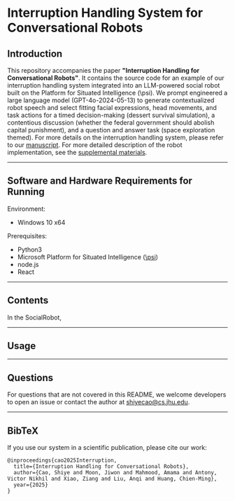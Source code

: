 # Interruption Handling System for Conversational Robots

## Introduction
This repository accompanies the paper **"Interruption Handling for Conversational Robots"**. It contains the source code for an example of our interruption handling system integrated into an
LLM-powered social robot built on the Platform for Situated Intelligence (\psi). We prompt engineered a large language model (GPT-4o-2024-05-13) to generate contextualized robot speech and select fitting facial expressions, head movements, and task actions for a timed decision-making (dessert survival simulation), a contentious discussion (whether the federal government should abolish capital punishment), and a question and answer task (space exploration themed). For more details on the interruption handling system, please refer to our [manuscript](https://arxiv.org/pdf/2501.01568). For more detailed description of the robot implementation, see the [supplemental materials](https://intuitivecomputing.github.io/publications/2025-rss-cao-supp.pdf). 

- - - -

## Software and Hardware Requirements for Running
Environment:
- Windows 10 x64

Prerequisites:
- Python3
- Microsoft Platform for Situated Intelligence ([\psi](https://github.com/microsoft/psi))
- node.js
- React

- - - -

## Contents
In the SocialRobot, 

- - - -

## Usage


- - - -
## Questions

For questions that are not covered in this README, we welcome developers to open an issue or contact the author at [shiyecao@cs.jhu.edu](mailto:shiyecao@cs.jhu.edu). 

- - - -

## BibTeX
If you use our system in a scientific publication, please cite our work:
```
@inproceedings{cao2025Interruption,
  title={Interruption Handling for Conversational Robots},
  author={Cao, Shiye and Moon, Jiwon and Mahmood, Amama and Antony, Victor Nikhil and Xiao, Ziang and Liu, Anqi and Huang, Chien-Ming},
  year={2025}
}
```
